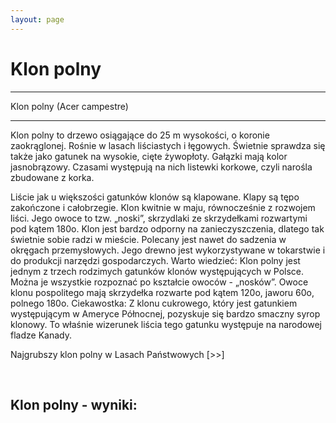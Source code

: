 ```yaml
---
layout: page
---
```


# Klon polny

---
Klon polny (Acer campestre)

---
Klon polny to drzewo osiągające do 25 m wysokości, o koronie zaokrąglonej. Rośnie w lasach liściastych i łęgowych. Świetnie sprawdza się także jako gatunek na wysokie, cięte żywopłoty. Gałązki mają kolor jasnobrązowy. Czasami występują na nich listewki korkowe, czyli narośla zbudowane z korka. 

Liście jak u większości gatunków klonów są klapowane. Klapy są tępo zakończone i całobrzegie. Klon kwitnie w maju, równocześnie z rozwojem liści. Jego owoce to tzw. „noski”, skrzydlaki ze skrzydełkami rozwartymi pod kątem 180o. Klon jest bardzo odporny na zanieczyszczenia, dlatego tak świetnie sobie radzi w mieście. Polecany jest nawet do sadzenia w okręgach przemysłowych. Jego drewno jest wykorzystywane w tokarstwie i do produkcji narzędzi gospodarczych. Warto wiedzieć: Klon polny jest jednym z trzech rodzimych gatunków klonów występujących w Polsce. Można je wszystkie rozpoznać po kształcie owoców - „nosków”. Owoce klonu pospolitego mają skrzydełka rozwarte pod kątem 120o, jaworu 60o, polnego 180o. Ciekawostka: Z klonu cukrowego, który jest gatunkiem występującym w Ameryce Północnej, pozyskuje się bardzo smaczny syrop klonowy. To właśnie wizerunek liścia tego gatunku występuje na narodowej fladze Kanady.

Najgrubszy klon polny w Lasach Państwowych [>>] 

 

## Klon polny - wyniki:
